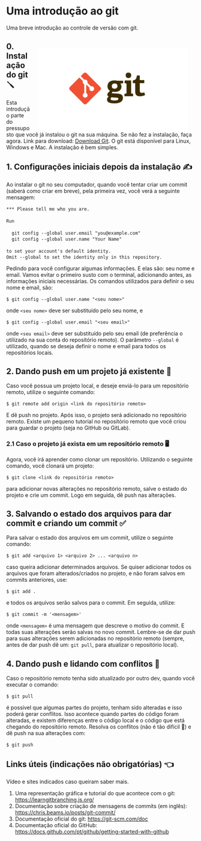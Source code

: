 # **Uma introdução ao git**

Uma breve introdução ao controle de versão com git.

<img src="img/git.png" style="background-color: white; margin: 30px 20px 0 20px" align="right" width=400 height=auto>

## **0. Instalação do git 🪛**

Esta introdução parte do pressuposto que você já instalou o git na sua máquina. Se não fez a instalação, faça agora. Link para download: [Download Git](https://git-scm.com/downloads). O git está disponível para Linux, Windows e Mac. A instalação é bem simples.

## **1. Configurações iniciais depois da instalação ✍️**

Ao instalar o git no seu computador, quando você tentar criar um commit (saberá como criar em breve), pela primeira vez, você verá a seguinte mensagem:

```
*** Please tell me who you are.

Run

  git config --global user.email "you@example.com"
  git config --global user.name "Your Name"

to set your account's default identity.
Omit --global to set the identity only in this repository.
```

Pedindo para você configurar algumas informações. E elas são: seu nome e email. Vamos evitar o primeiro susto com o terminal, adicionando antes, as informações iniciais necessárias. Os comandos utilizados para definir o seu nome e email, são:

```
$ git config --global user.name "<seu nome>"
```

onde `<seu nome>` deve ser substituído pelo seu nome, e

```
$ git config --global user.email "<seu email>"
```

onde `<seu email>` deve ser substituído pelo seu email (de preferência o utilizado na sua conta do repositório remoto). O parâmetro `--global` é utilizado, quando se deseja definir o nome e email para todos os repositórios locais.

## **2. Dando push em um projeto já existente 🤔**

Caso você possua um projeto local, e deseje enviá-lo para um repositório remoto, utilize o seguinte comando:

```
$ git remote add origin <link do repositório remoto>
```

E dê push no projeto. Após isso, o projeto será adicionado no repositório remoto. Existe um pequeno tutorial no repositório remoto que você criou para guardar o projeto (seja no GitHub ou GitLab).

### **2.1 Caso o projeto já exista em um repositório remoto 🖥️**

Agora, você irá aprender como clonar um repositório. Utilizando o seguinte comando, você clonará um projeto:

```
$ git clone <link do repositório remoto>
```

para adicionar novas alterações no repositório remoto, salve o estado do projeto e crie um commit. Logo em seguida, dê push nas alterações.

## **3. Salvando o estado dos arquivos para dar commit e criando um commit ✅**

Para salvar o estado dos arquivos em um commit, utilize o seguinte comando:

```
$ git add <arquivo 1> <arquivo 2> ... <arquivo n>
```

caso queira adicionar determinados arquivos. Se quiser adicionar todos os arquivos que foram alterados/criados no projeto, e não foram salvos em commits anteriores, use:

```
$ git add .
```

e todos os arquivos serão salvos para o commit. Em seguida, utilize:

```
$ git commit -m '<mensagem>'
```

onde `<mensagem>` é uma mensagem que descreve o motivo do commit. E todas suas alterações serão salvas no novo commit. Lembre-se de dar push para suas alterações serem adicionadas no repositório remoto (sempre, antes de dar push dê um: `git pull`, para atualizar o repositório local).

## **4. Dando push e lidando com conflitos 🏃**

Caso o repositório remoto tenha sido atualizado por outro dev, quando você executar o comando:

```
$ git pull
```

é possível que algumas partes do projeto, tenham sido alteradas e isso poderá gerar conflitos. Isso acontece quando partes do código foram alteradas, e existem diferenças entre o código local e o código que está chegando do repositório remoto. Resolva os conflitos (não é tão difícil 🤪) e dê push na sua alterações com:

```
$ git push
```

## **Links úteis (indicações não obrigatórias) 👈**

Vídeo e sites indicados caso queiram saber mais.

1. Uma representação gráfica e tutorial do que acontece com o git: https://learngitbranching.js.org/
2. Documentação sobre criação de mensagens de commits (em inglês): https://chris.beams.io/posts/git-commit/
3. Documentação oficial do git: https://git-scm.com/doc
4. Documentação oficial do GitHub: https://docs.github.com/pt/github/getting-started-with-github
